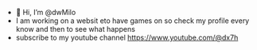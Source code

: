 - 👋 Hi, I’m @dwMilo
- I am working on a websit eto have games on so check my profile every know and then to see what happens
- subscribe to my youtube channel https://www.youtube.com/@dx7h

<!---
dwMilo/dwMilo is a ✨ special ✨ repository because its `README.md` (this file) appears on your GitHub profile.
You can click the Preview link to take a look at your changes.
--->
